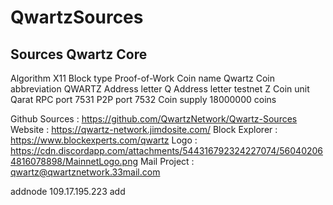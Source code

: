 # QwartzSources
Sources Qwartz Core
-------------------------------------------------------------------------------------------------------------------------------

Algorithm	X11
 Block type	Proof-of-Work
 Coin name	Qwartz
 Coin abbreviation	QWARTZ
 Address letter	Q
 Address letter testnet	Z
 Coin unit	Qarat
 RPC port	7531
 P2P port	7532
 Coin supply	18000000 coins

 Github Sources : https://github.com/QwartzNetwork/Qwartz-Sources
 Website : https://qwartz-network.jimdosite.com/
 Block Explorer : https://www.blockexperts.com/qwartz
 Logo : https://cdn.discordapp.com/attachments/544316792324227074/560402064816078898/MainnetLogo.png
 Mail Project : qwartz@qwartznetwork.33mail.com

 addnode 109.17.195.223 add

